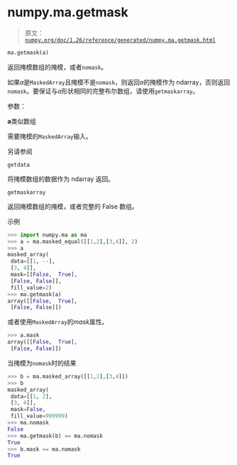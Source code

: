 # numpy.ma.getmask

> 原文：[`numpy.org/doc/1.26/reference/generated/numpy.ma.getmask.html`](https://numpy.org/doc/1.26/reference/generated/numpy.ma.getmask.html)

```py
ma.getmask(a)
```

返回掩模数组的掩模，或者`nomask`。

如果*a*是`MaskedArray`且掩模不是`nomask`，则返回*a*的掩模作为 ndarray，否则返回`nomask`。要保证与*a*形状相同的完整布尔数组，请使用`getmaskarray`。

参数：

**a**类似数组

需要掩模的`MaskedArray`输入。

另请参阅

`getdata`

将掩模数组的数据作为 ndarray 返回。

`getmaskarray`

返回掩模数组的掩模，或者完整的 False 数组。

示例

```py
>>> import numpy.ma as ma
>>> a = ma.masked_equal([[1,2],[3,4]], 2)
>>> a
masked_array(
 data=[[1, --],
 [3, 4]],
 mask=[[False,  True],
 [False, False]],
 fill_value=2)
>>> ma.getmask(a)
array([[False,  True],
 [False, False]]) 
```

或者使用`MaskedArray`的*mask*属性。

```py
>>> a.mask
array([[False,  True],
 [False, False]]) 
```

当掩模为`nomask`时的结果

```py
>>> b = ma.masked_array([[1,2],[3,4]])
>>> b
masked_array(
 data=[[1, 2],
 [3, 4]],
 mask=False,
 fill_value=999999)
>>> ma.nomask
False
>>> ma.getmask(b) == ma.nomask
True
>>> b.mask == ma.nomask
True 
```
